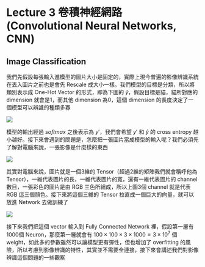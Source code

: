 # Lecture 3 卷積神經網路 (Convolutional Neural Networks, CNN)

## Image Classification

我們先假設每張輸入進模型的圖片大小是固定的，實際上現今普遍的影像辨識系統在丟入圖片之前也是會先 Rescale 成大小一樣。我們模型的目標是分類，所以將類別表示成 One-Hot Vector 的形式，即為下圖的 $\hat{y}$，假設目標是貓，貓所對應的 dimension 就會是1，而其他 dimension 為0，這個 dimension 的長度決定了一個模型可以辨識的種類多寡

![](https://i.imgur.com/UKjO0oY.png)

模型的輸出經過 $softmax$ 之後表示為 $y'$，我們會希望 $y'$ 和 $\hat{y}$ 的 cross entropy 越小越好。接下來會遇到的問題是，怎麼把一張圖片當成模型的輸入呢？我們必須先了解對電腦來說，一張影像是什麼樣的東西

![](https://i.imgur.com/hkmYscn.png)

其實對電腦來說，圖片就是一個3維的 Tensor（超過2維的矩陣我們就會稱呼他為 Tensor），一維代表圖片的長，一維代表圖片的寬，還有一維代表圖片的 channel 數目，一張彩色的圖片是由 RGB 三色所組成，所以上圖3個 channel 就是代表 RGB 這三個顏色。接下來將這個三維的 Tensor 拉直成一個巨大的向量，就可以放進 Network 去做訓練了

![](https://i.imgur.com/KBgrB5f.png)

接下來我們把這個 vector 輸入到 Fully Connected Network 裡，假設第一層有1000個 Neuron，那麼第一層就會有 $100\times100\times3\times1000=3\times10^7$ 個 weight，如此多的參數雖然可以讓模型更有彈性，但也增加了 overfitting 的風險，所以考慮到影像辨識的特性，其實並不需要全連接，接下來會講述我們對影像辨識這個問題的一些觀察
